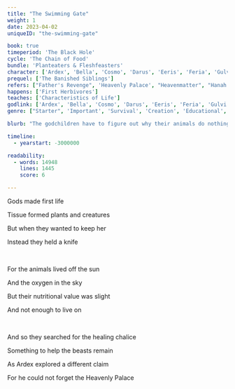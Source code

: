 ```yaml
---
title: "The Swimming Gate"
weight: 1
date: 2023-04-02
uniqueID: "the-swimming-gate"

book: true
timeperiod: 'The Black Hole'
cycle: 'The Chain of Food'
bundle: 'Planteaters & Fleshfeasters'
character: ['Ardex', 'Bella', 'Cosmo', 'Darus', 'Eeris', 'Feria', 'Gulvi', 'Hanah']
prequel: ['The Banished Siblings']
refers: ["Father's Revenge", 'Heavenly Palace', "Heavenmatter", "Hanah's Heavenportal", 'Firering', 'Heavenly Flowers of Eeris', 'Windgustwing', "Throne of Tomorrow", "Zyme", "Dalas", "Flamefeaster", "Hespryhound", "Book of Meaning", "Fartherwater", "Soulsplitters", "Midterrasea", "Mayfill", "Dayriver"]
happens: ['First Herbivores']
teaches: ['Characteristics of Life']
godlink: ['Ardex', 'Bella', 'Cosmo', 'Darus', 'Eeris', 'Feria', 'Gulvi', 'Hanah']
genre: ["Starter", 'Important', 'Survival', 'Creation', 'Educational', 'Family', 'Gods', 'Dialogue', "Biology"]

blurb: "The godchildren have to figure out why their animals do nothing and go extinct. But a mysterious power works against them and tempts Ardex with a devious promise: a way to get back home."

timeline:
  - yearstart: -3000000

readability:
  - words: 14948
    lines: 1445
    score: 6

---
```


Gods made first life

Tissue formed plants and creatures

But when they wanted to keep her

Instead they held a knife

&nbsp;

For the animals lived off the sun

And the oxygen in the sky

But their nutritional value was slight

And not enough to live on

&nbsp;

And so they searched for the healing chalice

Something to help the beasts remain

As Ardex explored a different claim

For he could not forget the Heavenly Palace